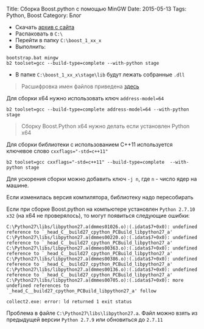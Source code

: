 Title: Сборка Boost.python с помощью MinGW
Date: 2015-05-13
Tags: Python, Boost
Category: Блог

- Скачать [архив с сайта](http://www.boost.org/users/download/)
- Распаковать в `C:\`
- Перейти в папку `C:\boost_1_xx_x`
- Выполнить:
```
bootstrap.bat mingw
b2 toolset=gcc --build-type=complete --with-python stage
```
- В папке `C:\boost_1_xx_x\stage\lib` будут лежать собранные `.dll`
>Расшифровка имен файлов приведена [здесь](http://www.boost.org/doc/libs/1_55_0/more/getting_started/windows.html#library-naming)

Для сборки x64 нужно использовать ключ `address-model=64`
```
b2 toolset=gcc --build-type=complete address-model=64 --with-python stage
```
>Сборку Boost.Python x64 нужно делать если установлен Python x64

Для сборки библиотеки с использованием C++11 используется ключевое слово `cxxflags="-std=c++11"`
```
b2 toolset=gcc cxxflags="-std=c++11" --build-type=complete  --with-python stage
```

Для ускорения сборки можно добавить ключ `-j n`, где `n` - число ядер на машине.

Если изменилась версия компилятора, библиотеку надо пересобирать

Если при сборке Boost.python на компьютере установлен `Python 2.7.10 x32` (на x64 не проверялось), то могут появиться следующие ошибки:
```
C:\Python27\libs/libpython27.a(dmmes01026.o):(.idata$7+0x0): undefined reference to `_head_C__build27_cpython_PCBuild_libpython27_a'
C:\Python27\libs/libpython27.a(dmmes00220.o):(.idata$7+0x0): undefined reference to `_head_C__build27_cpython_PCBuild_libpython27_a'
C:\Python27\libs/libpython27.a(dmmes00363.o):(.idata$7+0x0): undefined reference to `_head_C__build27_cpython_PCBuild_libpython27_a'
C:\Python27\libs/libpython27.a(dmmes00386.o):(.idata$7+0x0): undefined reference to `_head_C__build27_cpython_PCBuild_libpython27_a'
C:\Python27\libs/libpython27.a(dmmes00136.o):(.idata$7+0x0): undefined reference to `_head_C__build27_cpython_PCBuild_libpython27_a'
C:\Python27\libs/libpython27.a(dmmes00705.o):(.idata$7+0x0): more undefined references to `_head_C__build27_cpython_PCBuild_libpython27_a' follow 

collect2.exe: error: ld returned 1 exit status
```
Проблема в файле `C:\Python27\libs\libpython27.a`. Файл можно взять из предыдущей версии `Python 2.7.9` или обновиться до `2.7.11`